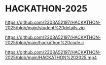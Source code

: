 # HACKATHON-2025
https://github.com/2303A52197/HACKATHON-2025/blob/main/student%20details.zip

https://github.com/2303A52197/HACKATHON-2025/blob/main/hackathon%20code.c

https://github.com/2303A52197/HACKATHON-2025/blob/main/HACKATHON%202025.mp4
